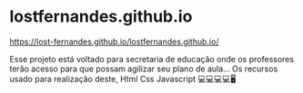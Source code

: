 # lostfernandes.github.io
 https://lost-fernandes.github.io/lostfernandes.github.io/

Esse projeto está voltado para secretaria de educação onde os professores terão acesso para que possam agilizar seu plano de aula... Os recursos usado para realização deste, Html Css Javascript 💻💻💻💻🖥️

